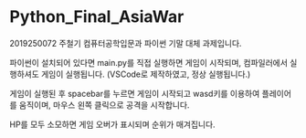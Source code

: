 # Python_Final_AsiaWar

2019250072 주철기
컴퓨터공학입문과 파이썬 기말 대체 과제입니다.

파이썬이 설치되어 있다면 main.py를 직접 실행하면 게임이 시작되며,
컴파일러에서 실행하셔도 게임이 실행됩니다. (VSCode로 제작하였고, 정상 실행됩니다.)

게임이 실행된 후 spacebar를 누르면 게임이 시작되고 wasd키를 이용하여 플레이어를 움직이며,
마우스 왼쪽 클릭으로 공격을 시작합니다.

HP를 모두 소모하면 게임 오버가 표시되며 순위가 매겨집니다.
